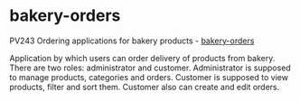 # bakery-orders 
PV243 Ordering applications for bakery products - [bakery-orders](https://github.com/Medzikarp/bakery-orders)

Application by which users can order delivery of products from bakery. There are two roles: administrator and customer.
Administrator is supposed to manage products, categories and orders.
Customer is supposed to view products, filter and sort them. Customer also can create and edit orders. 
